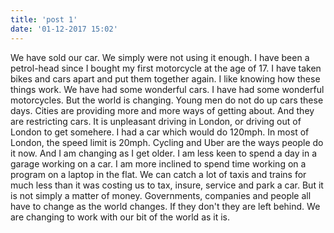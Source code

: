 ```yaml
---
title: 'post 1'
date: '01-12-2017 15:02'
---
```


We have sold our car. We simply were not using it enough.
I have been a petrol-head since I bought my first motorcycle at the age of 17. I have taken bikes and cars apart and put them together again. I like knowing how these things work. We have had some wonderful cars. I have had some wonderful motorcycles.
But the world is changing. Young men do not do up cars these days. Cities are providing more and more ways of getting about. And they are restricting cars. It is unpleasant driving in London, or driving out of London to get somehere. I had a car which would do 120mph. In most of London, the speed limit is 20mph. Cycling and Uber are the ways people do it now.
And I am changing as I get older. I am less keen to spend a day in a garage working on a car. I am more inclined to spend time working on a program on a laptop in the flat. 
We can catch a lot of taxis and trains for much less than it was costing us to tax, insure, service and park a car.
But it is not simply a matter of money. Governments, companies and people all have to change as the world changes. If they don't they are left behind. 
We are changing to work with our bit of the world as it is.
